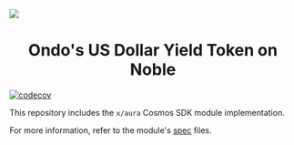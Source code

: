 ![](./banner.png)

<h1 style="text-align: center">Ondo's US Dollar Yield Token on Noble</h1>

[![codecov](https://img.shields.io/codecov/c/gh/noble-assets/aura?token=U9QRRF82W7&labelColor=black)](https://codecov.io/gh/noble-assets/aura)

This repository includes the `x/aura` Cosmos SDK module implementation.

For more information, refer to the module's [spec](../x/aura/spec) files.

